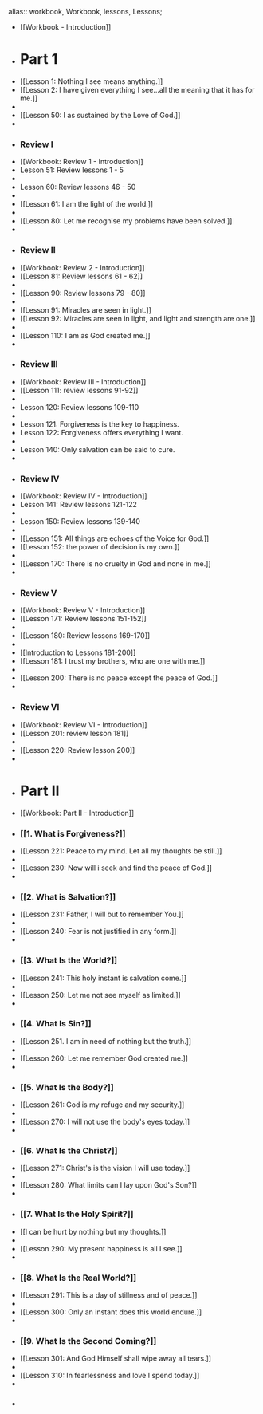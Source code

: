 alias:: workbook, Workbook, lessons, Lessons;

- [[Workbook - Introduction]]
- # Part 1
- [[Lesson 1: Nothing I see means anything.]]
- [[Lesson 2: I have given everything I see...all the meaning that it has for me.]]
-
- [[Lesson 50: I as sustained by the Love of God.]]
-
- ### Review I
- [[Workbook: Review 1 - Introduction]]
- Lesson 51: Review lessons 1 - 5
-
- Lesson 60: Review lessons 46 - 50
-
- [[Lesson 61: I am the light of the world.]]
-
- [[Lesson 80: Let me recognise my problems have been solved.]]
-
- ### Review II
- [[Workbook: Review 2 - Introduction]]
- [[Lesson 81: Review lessons 61 - 62]]
-
- [[Lesson 90: Review lessons 79 - 80]]
-
- [[Lesson 91: Miracles are seen in light.]]
- [[Lesson 92: Miracles are seen in light, and light and strength are one.]]
-
- [[Lesson 110: I am as God created me.]]
-
- ### Review III
- [[Workbook: Review III - Introduction]]
- [[Lesson 111: review lessons 91-92]]
-
- Lesson 120: Review lessons 109-110
-
- Lesson 121: Forgiveness is the key to happiness.
- Lesson 122: Forgiveness offers everything I want.
-
- Lesson 140: Only salvation can be said to cure.
-
- ### Review IV
- [[Workbook: Review IV - Introduction]]
- Lesson 141: Review lessons 121-122
-
- Lesson 150: Review lessons 139-140
-
- [[Lesson 151: All things are echoes of the Voice for God.]]
- [[Lesson 152: the power of decision is my own.]]
-
- [[Lesson 170: There is no cruelty in God and none in me.]]
-
- ### Review V
- [[Workbook: Review V - Introduction]]
- [[Lesson 171: Review lessons 151-152]]
-
- [[Lesson 180: Review lessons 169-170]]
-
- [[Introduction to Lessons 181-200]]
- [[Lesson 181: I trust my brothers, who are one with me.]]
-
- [[Lesson 200: There is no peace except the peace of God.]]
-
- ### Review VI
- [[Workbook: Review VI - Introduction]]
- [[Lesson 201: review lesson 181]]
-
- [[Lesson 220: Review lesson 200]]
-
- # Part II
- [[Workbook: Part II - Introduction]]
- ### [[1. What is Forgiveness?]]
- [[Lesson 221: Peace to my mind. Let all my thoughts be still.]]
-
- [[Lesson 230: Now will i seek and find the peace of God.]]
-
- ### [[2. What is Salvation?]]
- [[Lesson 231: Father, I will but to remember You.]]
-
- [[Lesson 240: Fear is not justified in any form.]]
-
- ### [[3. What Is the World?]]
- [[Lesson 241: This holy instant is salvation come.]]
-
- [[Lesson 250: Let me not see myself as limited.]]
-
- ### [[4. What Is Sin?]]
- [[Lesson 251. I am in need of nothing but the truth.]]
-
- [[Lesson 260: Let me remember God created me.]]
-
- ### [[5. What Is the Body?]]
- [[Lesson 261: God is my refuge and my security.]]
-
- [[Lesson 270: I will not use the body's eyes today.]]
-
- ### [[6. What Is the Christ?]]
- [[Lesson 271: Christ's is the vision I will use today.]]
-
- [[Lesson 280: What limits can I lay upon God's Son?]]
-
- ### [[7. What Is the Holy Spirit?]]
- [[I can be hurt by nothing but my thoughts.]]
-
- [[Lesson 290: My present happiness is all I see.]]
-
- ### [[8. What Is the Real World?]]
- [[Lesson 291: This is a day of stillness and of peace.]]
-
- [[Lesson 300: Only an instant does this world endure.]]
-
- ### [[9. What Is the Second Coming?]]
- [[Lesson 301: And God Himself shall wipe away all tears.]]
-
- [[Lesson 310: In fearlessness and love I spend today.]]
-
-
  ###